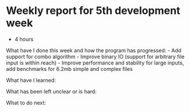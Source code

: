 # Weekly report for 5th development week

- 4 hours


What have I done this week and how the program has progressed:
    - Add support for combo algorithm
    - Improve binary IO (support for arbitrary file input is within reach)
    - Improve performance and stability for large inputs, add benchmarks for 6.2mb simple and complex files

What have I learned:

What has been left unclear or is hard:

What to do next:
